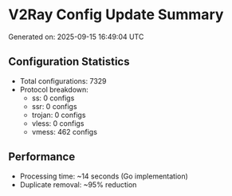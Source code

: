 # V2Ray Config Update Summary
Generated on: 2025-09-15 16:49:04 UTC

## Configuration Statistics
- Total configurations: 7329
- Protocol breakdown:
  - ss: 0 configs
  - ssr: 0 configs
  - trojan: 0 configs
  - vless: 0 configs
  - vmess: 462 configs

## Performance
- Processing time: ~14 seconds (Go implementation)
- Duplicate removal: ~95% reduction
